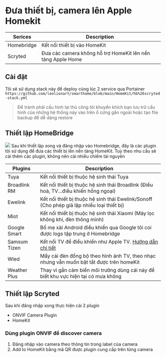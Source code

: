 # Đưa thiết bị, camera lên Apple Homekit

| Serices    | Description                                                 |
| ---------- | ----------------------------------------------------------- |
| Homebridge | Kết nối thiết bị vào HomeKit                                |
| Scryted    | Đưa các camera không hỗ trợ HomeKit lên nền tảng Apple Home |

## Cài đặt

Tôi sẽ sử dụng stack này để deploy cùng lúc 2 service qua Portainer `https://github.com/leolionart/smarthome/blob/main/HomeKit/hb%26scryted-stack.yml`

> Để tránh phải cấu hình lại thủ công tôi khuyến khích bạn lưu trữ cấu hình của những hệ thống này vào trên ổ cứng gắn ngoài hoặc tạo file backup để dễ dàng restore

## Thiết lập HomeBridge

![](https://egg.d.pr/i/m0rl5o.jpg) Sau khi thiết lập xong và đăng nhập vào Homebridge, đây là các plugin tôi sử dụng để đưa các thiết bị lên nền tảng HomeKit. Tuỳ theo nhu cầu sẽ cài thêm các plugin, không nên cài nhiều chiếm tài nguyên

| Plugins      | Description                                                                                                         |
| ------------ | ------------------------------------------------------------------------------------------------------------------- |
| Tuya         | Kết nối thiết bị thuộc hệ sinh thái Tuya                                                                            |
| Broadlink RM | Kết nối thiết bị thuộc hệ sinh thái Broadlink (Điều hoà, TV...điều khiển hồng ngoại)                                |
| Ewelink      | Kết nối thiết bị thuộc hệ sinh thái Ewelink/Sonoff (Cho phép giả lập nhiều loại thiết bị)                           |
| Miot         | Kết nối thiết bị thuộc hệ sinh thái Xiaomi (Máy lọc không khí, đèn thông minh)                                      |
| Google Smart | Bố mẹ xài Android điều khiển qua Google tôi coi được logs tập trung ở Homebridge                                    |
| Samsum Tizen | Kết nối TV để điều khiển như Apple TV. [Hướng dẫn chi tiết](https://github.com/leolionart/smarthome/wiki/SamSungTV) |
| Wled         | Mấy cái đèn đồng bộ theo hình ảnh TV, theo nhạc nhưng vẫn muốn bật tắt được trên homeKit                            |
| Weather Plus | Thay vì gắn cảm biến môi trường dùng cái này để biết khu vực hiện tại có mưa không                                  |

## Thiết lập Scryted

Sau khi đăng nhập xong thực hiện cài 2 plugin

* ONVIF Camera Plugin
* HomeKit

### Dùng plugin ONVIF để discover camera

1. Đăng nhập vào camera theo thông tin trong label của camera
2. Add to HomeKit bằng mã QR được plugin cung cấp trên từng camera
